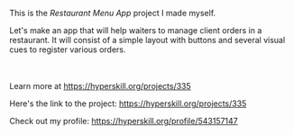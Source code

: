 This is the *Restaurant Menu App* project I made myself.


<p>Let's make an app that will help waiters to manage client orders in a restaurant. It will consist of a simple layout with buttons and several visual cues to register various orders.</p><br/><br/>Learn more at <a href="https://hyperskill.org/projects/335?utm_source=ide&utm_medium=ide&utm_campaign=ide&utm_content=project-card">https://hyperskill.org/projects/335</a>

Here's the link to the project: https://hyperskill.org/projects/335

Check out my profile: https://hyperskill.org/profile/543157147